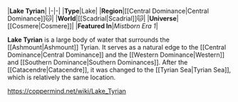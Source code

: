 |**Lake Tyrian**|
|-|-|
|**Type**|Lake|
|**Region**|[[Central Dominance\|Central Dominance]]🐱︎|
|**World**|[[Scadrial\|Scadrial]]🐱︎|
|**Universe**|[[Cosmere\|Cosmere]]|
|**Featured In**|*Mistborn Era 1*|

**Lake Tyrian** is a large body of water that surrounds the [[Ashmount\|Ashmount]] Tyrian. It serves as a natural edge to the [[Central Dominance\|Central Dominance]] and the [[Western Dominance\|Western]] and [[Southern Dominance\|Southern Dominances]].
After the [[Catacendre\|Catacendre]], it was changed to the [[Tyrian Sea\|Tyrian Sea]], which is relatively the same location.



https://coppermind.net/wiki/Lake_Tyrian